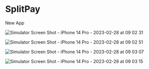 # SplitPay
New App

![Simulator Screen Shot - iPhone 14 Pro - 2023-02-28 at 09 02 31](https://user-images.githubusercontent.com/48592115/221793253-ced03249-a1b3-481d-8dc6-4cc05503817d.png)

![Simulator Screen Shot - iPhone 14 Pro - 2023-02-28 at 09 02 51](https://user-images.githubusercontent.com/48592115/221793277-33b5fd1f-b72f-48fe-86e8-8f15f5218027.png)

![Simulator Screen Shot - iPhone 14 Pro - 2023-02-28 at 09 03 07](https://user-images.githubusercontent.com/48592115/221793303-5602568e-4803-44ce-ab9d-5823d1339851.png)

![Simulator Screen Shot - iPhone 14 Pro - 2023-02-28 at 09 03 15](https://user-images.githubusercontent.com/48592115/221793337-a76d21d2-5839-490f-bcd9-3886cd6f0bff.png)

